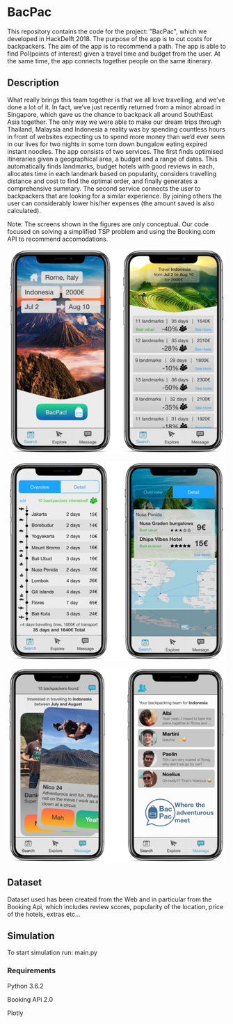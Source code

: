 # BacPac
This repository contains the code for the project: "BacPac", which we developed in HackDelft 2018. The purpose of the app is to cut costs for backpackers.
The aim of the app is to recommend a path. The app is able to find PoI(points of interest) given a travel time and budget from the user. At the same time, the app connects together people on the same itinerary.

## Description

What really brings this team together is that we all love travelling, and we’ve done a lot of it. In fact, we’ve just recently returned from a minor abroad in Singapore, which gave us the chance to backpack all around SouthEast Asia together.
The only way we were able to make our dream trips through Thailand, Malaysia and Indonesia a reality was by spending countless hours in front of websites expecting us to spend more money than we’d ever seen in our lives for two nights in some torn down bungalow eating expired instant noodles.
The app consists of two services. The first finds optimised itineraries given a geographical area, a budget and a range of dates. This automatically finds landmarks, budget hotels with good reviews in each, allocates time in each landmark based on popularity, considers travelling distance and cost to find the optimal order, and finally generates a comprehensive summary. The second service connects the user to backpackers that are looking for a similar experience. By joining others the user can considerably lower his/her expenses (the amount saved is also calculated).

Note: The screens shown in the figures are only conceptual. Our code focused on solving a simplified TSP problem and using the Booking.com API to recommend accomodations.

![Alt text](extra/c1a1dd36-b174-43fb-a886-d2ebaab1e232.jpg?raw=true "Bacpac interface")

![Alt text](extra/945182d2-a1cf-46de-a627-2d3a359885ac-1.jpg?raw=true "Bacpac pathfinder")

![Alt text](extra/aa654dcb-8a4b-4c36-950d-a3b5d657a1c4-1.jpg?raw=true "Bacpac messaging")
## Dataset
Dataset used has been created from the Web and in particular from the Booking Api, which includes review scores, popularity of the location, price of the hotels, extras etc...

## Simulation
To start simulation run: main.py

### Requirements

Python 3.6.2 

Booking APi 2.0

Plotly
